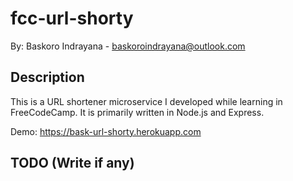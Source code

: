 # fcc-url-shorty

By: Baskoro Indrayana - <baskoroindrayana@outlook.com>

## Description

This is a URL shortener microservice I developed while learning in FreeCodeCamp. It is primarily written in Node.js and Express.

Demo: <https://bask-url-shorty.herokuapp.com>

## TODO (Write if any)
